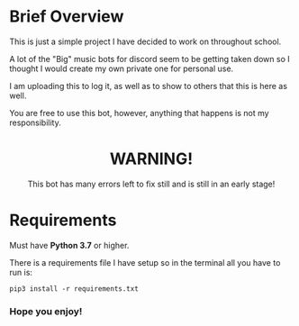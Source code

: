 # Brief Overview

This is just a simple project I have decided to work on throughout school.

A lot of the "Big" music bots for discord seem to be getting taken down so I thought I would create my own private one for personal use. 

I am uploading this to log it, as well as to show to others that this is here as well. 

You are free to use this bot, however, anything that happens is not my responsibility. 

<div align="center"> <h1> WARNING!</h1> 

<p> This bot has many errors left to fix still and is still in an early stage! </p>
</div>

# Requirements 

Must have **Python 3.7** or higher.

There is a requirements file I have setup so in the terminal all you have to run is:

```
pip3 install -r requirements.txt
```
 
 ### Hope you enjoy!